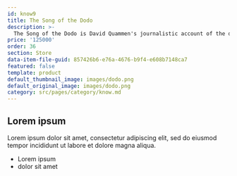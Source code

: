 ```yaml
---
id: know9
title: The Song of the Dodo
description: >-
  The Song of the Dodo is David Quammen's journalistic account of the development of the branch of ecology called island biogeography and an examination of how its theories might be applied to modern conservation efforts.
price: '125000'
order: 36
section: Store
data-item-file-guid: 857426b6-e76a-4676-b9f4-e608b7148ca7
featured: false
template: product
default_thumbnail_image: images/dodo.png
default_original_image: images/dodo.png
category: src/pages/category/know.md
---
```

## Lorem ipsum
Lorem ipsum dolor sit amet, consectetur adipiscing elit, sed do eiusmod tempor incididunt ut labore et dolore magna aliqua.
- Lorem ipsum
- dolor sit amet